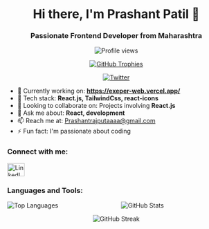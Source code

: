                                                                              
<h1 align="center">Hi there,  I'm Prashant Patil 👋</h1>   
<h3 align="center">Passionate Frontend Developer from Maharashtra</h3>
   
<!-- Profile Views and Trophies --> 
<p align="center">
  <img src="https://komarev.com/ghpvc/?username=prashraj78&label=Profile%20views&color=0e75b6&style=flat" alt="Profile views" />
</p>

<p align="center">
  <a href="https://github.com/ryo-ma/github-profile-trophy">
    <img src="https://github-profile-trophy.vercel.app/?username=prashraj78" alt="GitHub Trophies" />
  </a>
</p>

<!-- Twitter Badge -->
<p align="center">
  <a href="https://twitter.com/" target="blank">
    <img src="https://img.shields.io/twitter/follow/?logo=twitter&style=for-the-badge" alt="Twitter" />
  </a>
</p>

<!-- Current Activities and About Me -->
- 🔭 Currently working on: **https://exeper-web.vercel.app/**
- 🌱 Tech stack: **React.js, TailwindCss, react-icons**
- 👯 Looking to collaborate on: Projects involving **React.js**
- 💬 Ask me about: **React, development**
- 📫 Reach me at: [Prashantrajputaaaa@gmail.com](mailto:Prashantrajputaaaa@gmail.com)
- ⚡ Fun fact: I'm passionate about coding

<!-- Connect with Me -->
<h3 align="left">Connect with me:</h3>
<p align="left">
  <a href="https://linkedin.com/in/prashant-patil-56b580229/" target="blank">
    <img align="center" src="https://raw.githubusercontent.com/rahuldkjain/github-profile-readme-generator/master/src/images/icons/Social/linked-in-alt.svg" alt="LinkedIn" height="30" width="40" />
  </a>
</p>

<!-- Languages and Tools -->
<h3 align="left">Languages and Tools:</h3>
<p align="left">
  <!-- Add your icons and links for languages and tools here -->
</p>

<!-- Top Languages -->
<p align="left">
  <img align="left" src="https://github-readme-stats.vercel.app/api/top-langs?username=prashraj78&show_icons=true&locale=en&layout=compact" alt="Top Languages" />
</p>

<!-- GitHub Stats -->
<p align="center">
  <img align="center" src="https://github-readme-stats.vercel.app/api?username=prashraj78&show_icons=true&locale=en" alt="GitHub Stats" />
</p>

<!-- GitHub Streak -->
<p align="center">
  <img align="center" src="https://github-readme-streak-stats.herokuapp.com/?user=prashraj78" alt="GitHub Streak" />
</p>
